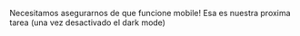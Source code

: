 Necesitamos asegurarnos de que funcione mobile!
Esa es nuestra proxima tarea (una vez desactivado el dark mode)